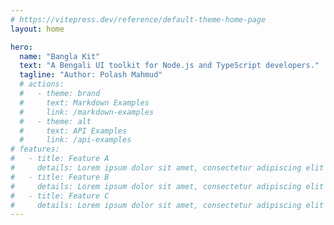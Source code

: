 ```yaml
---
# https://vitepress.dev/reference/default-theme-home-page
layout: home

hero:
  name: "Bangla Kit"
  text: "A Bengali UI toolkit for Node.js and TypeScript developers."
  tagline: "Author: Polash Mahmud"
  # actions:
  #   - theme: brand
  #     text: Markdown Examples
  #     link: /markdown-examples
  #   - theme: alt
  #     text: API Examples
  #     link: /api-examples
# features:
#   - title: Feature A
#     details: Lorem ipsum dolor sit amet, consectetur adipiscing elit
#   - title: Feature B
#     details: Lorem ipsum dolor sit amet, consectetur adipiscing elit
#   - title: Feature C
#     details: Lorem ipsum dolor sit amet, consectetur adipiscing elit
---
```

